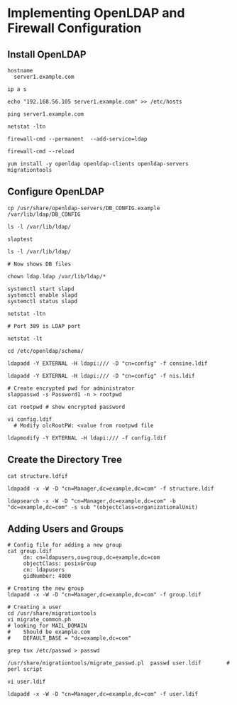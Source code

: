 # Implementing OpenLDAP and Firewall Configuration

## Install OpenLDAP

    hostname
      server1.example.com

    ip a s

    echo "192.168.56.105 server1.example.com" >> /etc/hosts

    ping server1.example.com

    netstat -ltn

    firewall-cmd --permanent  --add-service=ldap

    firewall-cmd --reload

    yum install -y openldap openldap-clients openldap-servers migrationtools

## Configure OpenLDAP

    cp /usr/share/openldap-servers/DB_CONFIG.example /var/lib/ldap/DB_CONFIG

    ls -l /var/lib/ldap/

    slaptest

    ls -l /var/lib/ldap/

    # Now shows DB files

    chown ldap.ldap /var/lib/ldap/*

    systemctl start slapd
    systemctl enable slapd
    systemctl status slapd

    netstat -ltn

    # Port 389 is LDAP port

    netstat -lt

    cd /etc/openldap/schema/

    ldapadd -Y EXTERNAL -H ldapi:/// -D "cn=config" -f consine.ldif

    ldapadd -Y EXTERNAL -H ldapi:/// -D "cn=config" -f nis.ldif

    # Create encrypted pwd for administrator
    slappasswd -s Password1 -n > rootpwd

    cat rootpwd # show encrypted password

    vi config.ldif
      # Modify olcRootPW: <value from rootpwd file

    ldapmodify -Y EXTERNAL -H ldapi:/// -f config.ldif

## Create the Directory Tree

    cat structure.ldfif

    ldapadd -x -W -D "cn=Manager,dc=example,dc=com" -f structure.ldif

    ldapsearch -x -W -D "cn=Manager,dc=example,dc=com" -b "dc=example,dc=com" -s sub "(objectclass=organizationalUnit)

## Adding Users and Groups

    # Config file for adding a new group
    cat group.ldif
         dn: cn=ldapusers,ou=group,dc=example,dc=com
         objectClass: posixGroup
         cn: ldapusers
         gidNumber: 4000

    # Creating the new group
    ldapadd -x -W -D "cn=Manager,dc=example,dc=com" -f group.ldif

    # Creating a user
    cd /usr/share/migrationtools
    vi migrate_common.ph
    # looking for MAIL_DOMAIN
    #    Should be example.com
    #    DEFAULT_BASE = "dc=example,dc=com"

    grep tux /etc/passwd > passwd

    /usr/share/migrationtools/migrate_passwd.pl  passwd user.ldif        # perl script

    vi user.ldif

    ldapadd -x -W -D "cn=Manager,dc=example,dc=com" -f user.ldif
  
